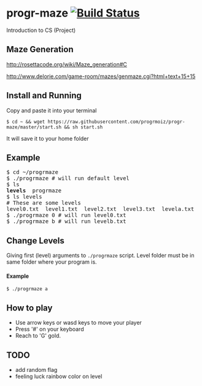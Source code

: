 # progr-maze [![Build Status](https://travis-ci.com/progrmoiz/progr-maze.svg?token=HxxZgU9NXPX4YChEz1Wx&branch=master)](https://travis-ci.com/progrmoiz/progr-maze)
Introduction to CS (Project)

## Maze Generation
http://rosettacode.org/wiki/Maze_generation#C

http://www.delorie.com/game-room/mazes/genmaze.cgi?html+text+15+15

## Install and Running
Copy and paste it into your terminal
```
$ cd ~ && wget https://raw.githubusercontent.com/progrmoiz/progr-maze/master/start.sh && sh start.sh
```
It will save it to your home folder

## Example
<pre>
$ cd ~/progrmaze
$ ./progrmaze # will run default level
$ ls
<b>levels</b>  progrmaze
$ ls levels
# These are some levels
level0.txt  level1.txt  level2.txt  level3.txt  levela.txt  levelb.txt
$ ./progrmaze 0 # will run level0.txt
$ ./progrmaze b # will run levelb.txt
</pre>

## Change Levels
Giving first (level) arguments to `./progrmaze` script. Level folder must be in same folder where your program is. 

#### Example
```
$ ./progrmaze a
```

## How to play
- Use arrow keys or wasd keys to move your player
- Press '#' on your keyboard
- Reach to 'G' gold.


## TODO
- add random flag
- feeling luck rainbow color on level
